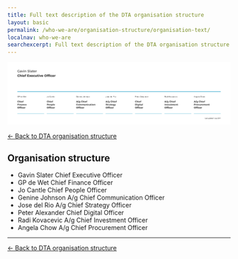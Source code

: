 ```yaml
---
title: Full text description of the DTA organisation structure
layout: basic
permalink: /who-we-are/organisation-structure/organisation-text/
localnav: who-we-are
searchexcerpt: Full text description of the DTA organisation structure as on 1 July 2017.
---
```


![Thumbnail of the DTA organisation structure](/images/DTA_Orgchart_2017_Julyv4.png)

[&larr; Back to DTA organisation structure](/who-we-are/organisation-structure/)

## Organisation structure

<ul class="list-highlighted">
  <li>
    <span>Gavin Slater </span>Chief Executive Officer</a>
  </li>
  <li>
    <span>GP de Wet </span>Chief Finance Officer</a>
  </li>
  <li>
    <span>Jo Cantle </span>Chief People Officer</a>
  </li>
  <li>
    <span>Genine Johnson </span>A/g Chief Communication Officer</a>
  </li>
  <li>
    <span>Jose del Rio </span>A/g Chief Strategy Officer</a>
  </li>
  <li>
    <span>Peter Alexander </span>Chief Digital Officer</a>
  </li>
  <li>
    <span>Radi Kovacevic </span>A/g Chief Investment Officer</a>
  </li>
  <li>
    <span>Angela Chow </span>A/g Chief Procurement Officer</a>
  </li>
</ul>

<hr />

[&larr; Back to DTA organisation structure](/who-we-are/organisation-structure/)
